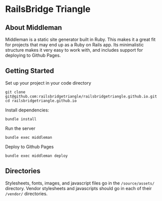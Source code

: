 # RailsBridge Triangle


About Middleman
---------------
Middleman is a static site generator built in Ruby. This makes it a great fit
for projects that may end up as a Ruby on Rails app. Its minimalistic structure
makes it very easy to work with, and includes support for deploying to Github
Pages.

Getting Started
---------------
Set up your project in your code directory
```
git clone git@github.com:railsbridgetriangle/railsbridgetriangle.github.io.git
cd railsbridgetriangle.github.io
```

Install dependencies:
```
bundle install
```

Run the server
```
bundle exec middleman
```

Deploy to Github Pages
```
bundle exec middleman deploy
```

Directories
------

Stylesheets, fonts, images, and javascript files go in the `/source/assets/` directory.
Vendor stylesheets and javascripts should go in each of their `/vendor/` directories.
